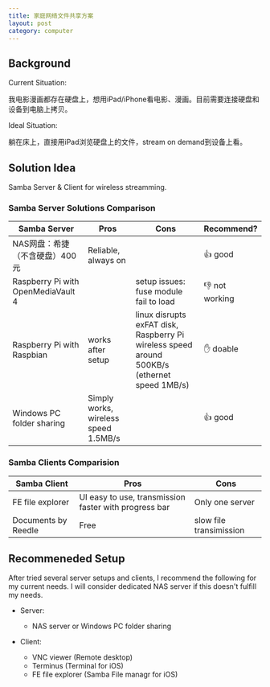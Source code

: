 ```yaml
---
title: 家庭网络文件共享方案
layout: post
category: computer
---
```


## Background

Current Situation:

我电影漫画都存在硬盘上，想用iPad/iPhone看电影、漫画。目前需要连接硬盘和设备到电脑上拷贝。

Ideal Situation:

躺在床上，直接用iPad浏览硬盘上的文件，stream on demand到设备上看。

## Solution Idea

Samba Server & Client for wireless streamming.

### Samba Server Solutions Comparison

| Samba Server                       | Pros                                 | Cons                                                         | Recommend?    |
| ---------------------------------- | ------------------------------------ | ------------------------------------------------------------ | ------------- |
| NAS网盘：希捷（不含硬盘）400元     | Reliable, always on                  |                                                              | 👍 good        |
| Raspberry Pi with OpenMediaVault 4 |                                      | setup issues: fuse module fail to load                       | 👎 not working |
| Raspberry Pi with Raspbian         | works after setup                    | linux disrupts exFAT disk, Raspberry Pi wireless speed around 500KB/s (ethernet speed 1MB/s) | ✋ doable      |
| Windows PC folder sharing          | Simply works, wireless speed 1.5MB/s |                                                              | 👍 good        |

### Samba Clients Comparision

| Samba Client        | Pros                                                  | Cons                    |
| ------------------- | ----------------------------------------------------- | ----------------------- |
| FE file explorer    | UI easy to use, transmission faster with progress bar | Only one server         |
| Documents by Reedle | Free                                                  | slow file transimission |

## Recommeneded Setup

After tried several server setups and clients, I recommend the following for my current needs. I will consider dedicated NAS server if this doesn't fulfill my needs.

- Server:
  - NAS server or Windows PC folder sharing

- Client:
  - VNC viewer (Remote desktop)
  - Terminus (Terminal for iOS)
  - FE file explorer (Samba File managr for iOS)


